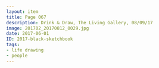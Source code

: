 ```yaml
---
layout: item
title: Page 067
description: Drink & Draw, The Living Gallery, 08/09/17
image: 201702_20170812_0029.jpg
date: 2017-06-01
ID: 2017-black-sketchbook
tags: 
- life drawing 
- people
---
```


